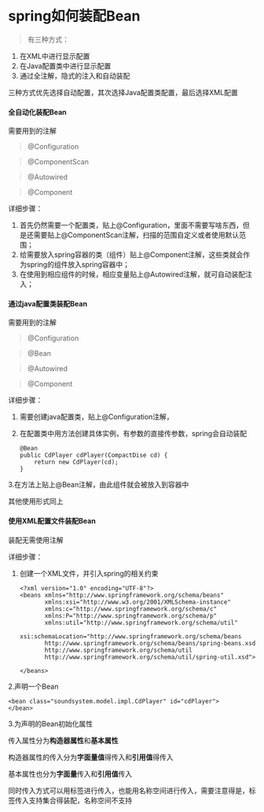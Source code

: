 # spring如何装配Bean

> 有三种方式：

1. 在XML中进行显示配置
2. 在Java配置类中进行显示配置
3. 通过全注解，隐式的注入和自动装配

三种方式优先选择自动配置，其次选择Java配置类配置，最后选择XML配置



#### 全自动化装配Bean

需要用到的注解

> @Configuration

> @ComponentScan

> @Autowired

> @Component

详细步骤：

1. 首先仍然需要一个配置类，贴上@Configuration，里面不需要写啥东西，但是还需要贴上@ComponentScan注解，扫描的范围自定义或者使用默认范围；
2. 给需要放入spring容器的类（组件）贴上@Component注解，这些类就会作为spring的组件放入spring容器中；
3. 在使用到相应组件的时候，相应变量贴上@Autowired注解，就可自动装配注入；

#### 通过java配置类装配Bean

需要用到的注解

> @Configuration

> @Bean

> @Autowired

> @Component

详细步骤：

1. 需要创建java配置类，贴上@Configuration注解，

2. 在配置类中用方法创建具体实例，有参数的直接传参数，spring会自动装配

   ```
   @Bean
   public CdPlayer cdPlayer(CompactDise cd) {
       return new CdPlayer(cd);
   }
   ```

3.在方法上贴上@Bean注解，由此组件就会被放入到容器中

其他使用形式同上

#### 使用XML配置文件装配Bean

装配无需使用注解

详细步骤：

1. 创建一个XML文件，并引入spring的相关约束

   ```
   <?xml version="1.0" encoding="UTF-8"?>
   <beans xmlns="http://www.springframework.org/schema/beans"
          xmlns:xsi="http://www.w3.org/2001/XMLSchema-instance"
          xmlns:c="http://www.springframework.org/schema/c"
          xmlns:P="http://www.springframework.org/schema/p"
          xmlns:util="http://www.springframework.org/schema/util"
          xsi:schemaLocation="http://www.springframework.org/schema/beans
          http://www.springframework.org/schema/beans/spring-beans.xsd
          http://www.springframework.org/schema/util
          http://www.springframework.org/schema/util/spring-util.xsd">
   
   </beans>
   ```

2.声明一个Bean

```
<bean class="soundsystem.model.impl.CdPlayer" id="cdPlayer">
</bean>
```

3.为声明的Bean初始化属性

传入属性分为**构造器属性**和**基本属性**

构造器属性的传入分为**字面量值**得传入和**引用值**得传入

基本属性也分为**字面量**传入和**引用值**传入

同时传入方式可以用标签进行传入，也能用名称空间进行传入，需要注意得是，标签传入支持集合得装配，名称空间不支持

